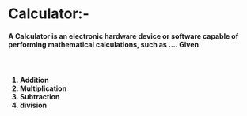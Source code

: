 # Calculator:- 
<h4>A Calculator is an electronic hardware device or software capable of performing mathematical calculations, such as .... Given</h4>
<br>

<h4>
  
<ol>
  
  <li>Addition</li>
  
  <li>Multiplication</li>
  
  <li>Subtraction</li>
  
  <li>division</li>
  
</ol>
  
</h4>

